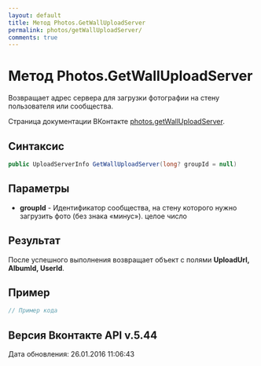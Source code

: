 ```yaml
---
layout: default
title: Метод Photos.GetWallUploadServer
permalink: photos/getWallUploadServer/
comments: true
---
```

# Метод Photos.GetWallUploadServer
Возвращает адрес сервера для загрузки фотографии на стену пользователя или сообщества.

Страница документации ВКонтакте [photos.getWallUploadServer](https://vk.com/dev/photos.getWallUploadServer).
## Синтаксис
``` csharp
public UploadServerInfo GetWallUploadServer(long? groupId = null)
```

## Параметры
+ **groupId** - Идентификатор сообщества, на стену которого нужно загрузить фото (без знака «минус»). целое число

## Результат
После успешного выполнения возвращает объект с полями **UploadUrl, AlbumId, UserId**.

## Пример
``` csharp
// Пример кода
```

## Версия Вконтакте API v.5.44
Дата обновления: 26.01.2016 11:06:43
